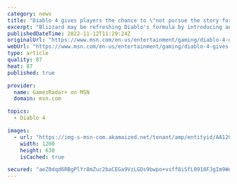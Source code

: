 ```yaml
---
category: news
title: "Diablo 4 gives players the chance to \"not pursue the story for a while\""
excerpt: "Blizzard may be refreshing Diablo's formula by introducing an open world in Diablo 4 that \"allows for non-linearity\", but according to general manager Rod Fergusson, that doesn't mean it'll be ..."
publishedDateTime: 2022-11-12T11:29:24Z
originalUrl: "https://www.msn.com/en-us/entertainment/gaming/diablo-4-gives-players-the-chance-to-not-pursue-the-story-for-a-while/ar-AA142yAB"
webUrl: "https://www.msn.com/en-us/entertainment/gaming/diablo-4-gives-players-the-chance-to-not-pursue-the-story-for-a-while/ar-AA142yAB"
type: article
quality: 87
heat: 87
published: true

provider:
  name: GamesRadar+ on MSN
  domain: msn.com

topics:
  - Diablo 4

images:
  - url: "https://img-s-msn-com.akamaized.net/tenant/amp/entityid/AA120OUA.img?h=630&w=1200&m=6&q=60&o=t&l=f&f=jpg"
    width: 1200
    height: 630
    isCached: true

secured: "aeZ0dqd6RBgPlYr8mZuc2baCEGa9VzLGDs9bwpo+vsff8iSfL0918FJgIm9WesIvGhXhAVwekFieiD1bAACuaYaqkGb2z+iNxLFpGuMUFW6s/udRCZtdRBfzTLypkFL/H4YmpNxn4WmyuERYljnVd8dwglzGKb56n+sQJsNDTq9aavIw7RP6N1d9U4dS2qHLT6GIjTAk9iAn9vjwAwcODk9Tw5+c7ASOCeJwi5CyGjvLFsU919aVbfS71DbrwOVbnkAU0PnLRoD00+E2eMomkc+80AEasIQ6rr8wZ2QRC+HN2Q/MEUN3dnPGMtc0NrQO8wjBis+SXBlpOtPfNxvwb6JElZa7ZiclXs0vh1pfENQ=;ALb+/6+dmGAZHv9L2Zkt9A=="
---
```


